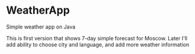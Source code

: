 # WeatherApp
Simple weather app on Java

This is first version that shows 7-day simple forecast for Moscow. Later I'll add ability to choose city and language, and add more weather information
